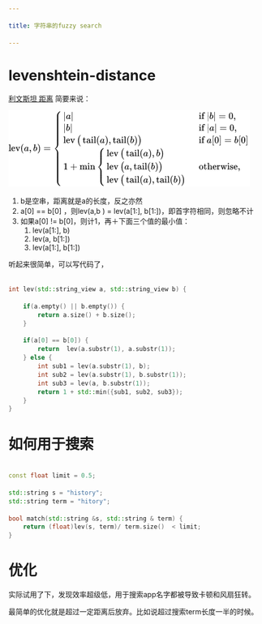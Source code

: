 ```yaml
---

title: 字符串的fuzzy search

---
```



# levenshtein-distance

[利文斯坦 距离](https://en.wikipedia.org/wiki/Levenshtein_distance) 简要来说：

![](assets/levenshtain-distance.png)

1. b是空串，距离就是a的长度，反之亦然
2. a[0] == b[0] ，则lev(a,b ) = lev(a[1:], b[1:])，即首字符相同，则忽略不计
3. 如果a[0] != b[0]，则计1，再＋下面三个值的最小值：
   1. lev(a[1:], b)
   2. lev(a, b[1:])
   3. lev(a[1:], b[1:])

听起来很简单，可以写代码了，

```cpp

int lev(std::string_view a, std::string_view b) {
    
    if(a.empty() || b.empty()) {
        return a.size() + b.size();
    }
    
    if(a[0] == b[0]) {
        return  lev(a.substr(1), a.substr(1));
    } else {
        int sub1 = lev(a.substr(1), b);
        int sub2 = lev(a.substr(1), b.substr(1));
        int sub3 = lev(a, b.substr(1));
        return 1 + std::min({sub1, sub2, sub3});
    }
}

```

# 如何用于搜索

```cpp

const float limit = 0.5;

std::string s = "history";
std::string term = "hitory";

bool match(std::string &s, std::string & term) {
    return (float)lev(s, term)/ term.size()  < limit;
}

```

# 优化

实际试用了下，发现效率超级低，用于搜索app名字都被导致卡顿和风扇狂转。

最简单的优化就是超过一定距离后放弃。比如说超过搜索term长度一半的时候。
